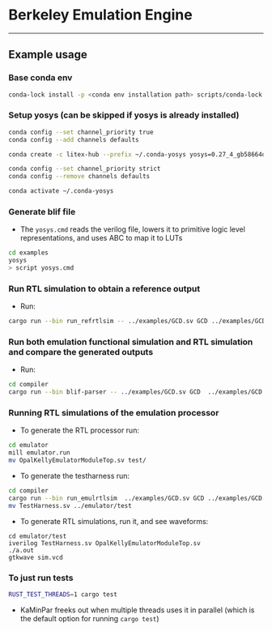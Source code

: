 # Berkeley Emulation Engine

---

## Example usage

### Base conda env

```bash
conda-lock install -p <conda env installation path> scripts/conda-lock.yml
```

### Setup yosys (can be skipped if yosys is already installed)

```bash
conda config --set channel_priority true
conda config --add channels defaults

conda create -c litex-hub --prefix ~/.conda-yosys yosys=0.27_4_gb58664d44

conda config --set channel_priority strict
conda config --remove channels defaults

conda activate ~/.conda-yosys
```

### Generate blif file

- The `yosys.cmd` reads the verilog file, lowers it to primitive logic level representations, and uses ABC to map it to LUTs

```bash
cd examples
yosys
> script yosys.cmd
```

### Run RTL simulation to obtain a reference output

- Run:

```bash
cargo run --bin run_refrtlsim -- ../examples/GCD.sv GCD ../examples/GCD.input
```

### Run both emulation functional simulation and RTL simulation and compare the generated outputs

- Run:

```bash
cd compiler
cargo run --bin blif-parser -- ../examples/GCD.sv GCD  ../examples/GCD.input ../examples/GCD-2bit.lut.blif
```

### Running RTL simulations of the emulation processor

- To generate the RTL processor run:

```bash
cd emulator
mill emulator.run
mv OpalKellyEmulatorModuleTop.sv test/
```

- To generate the testharness run:

```bash
cd compiler
cargo run --bin run_emulrtlsim  ../examples/GCD.sv GCD ../examples/GCD.input ../examples/GCD-2bit.lut.blif
mv TestHarness.sv ../emulator/test
```

- To generate RTL simulations, run it, and see waveforms:

```
cd emulator/test
iverilog TestHarness.sv OpalKellyEmulatorModuleTop.sv
./a.out
gtkwave sim.vcd
```

### To just run tests

```bash
RUST_TEST_THREADS=1 cargo test
```

- KaMinPar freeks out when multiple threads uses it in parallel (which is the default option for running `cargo test`)

